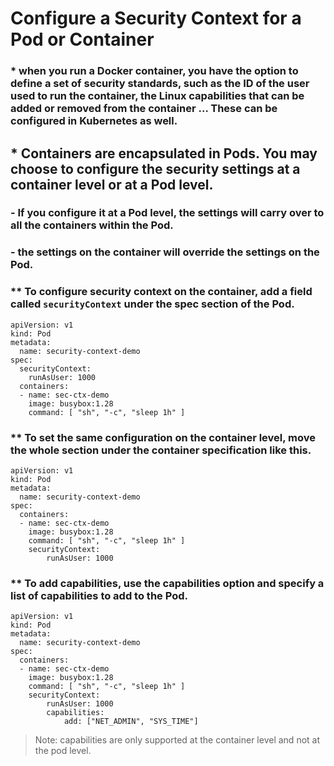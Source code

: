 # Configure a Security Context for a Pod or Container

### * when you run a Docker container, you have the option to define a set of security standards, such as the ID of the user used to run the container, the Linux capabilities that can be added or removed from the container ... These can be configured in Kubernetes as well.

## * Containers are encapsulated in Pods. You may choose to configure the security settings at a container level or at a Pod level.

### - If you configure it at a Pod level, the settings will carry over to all the containers within the Pod.

### - the settings on the container will override the settings on the Pod.

### ** To configure security context on the container, add a field called `securityContext` under the spec section of the Pod.
```
apiVersion: v1
kind: Pod
metadata:
  name: security-context-demo
spec:
  securityContext:
    runAsUser: 1000
  containers:
  - name: sec-ctx-demo
    image: busybox:1.28
    command: [ "sh", "-c", "sleep 1h" ]
```

### ** To set the same configuration on the container level, move the whole section under the container specification like this.
```
apiVersion: v1
kind: Pod
metadata:
  name: security-context-demo
spec:
  containers:
  - name: sec-ctx-demo
    image: busybox:1.28
    command: [ "sh", "-c", "sleep 1h" ]
    securityContext:
        runAsUser: 1000
```

### ** To add capabilities, use the capabilities option and specify a list of capabilities to add to the Pod.
```
apiVersion: v1
kind: Pod
metadata:
  name: security-context-demo
spec:
  containers:
  - name: sec-ctx-demo
    image: busybox:1.28
    command: [ "sh", "-c", "sleep 1h" ]
    securityContext:
        runAsUser: 1000
        capabilities:
            add: ["NET_ADMIN", "SYS_TIME"]
```

> Note: capabilities are only supported at the container level and not at the pod level.